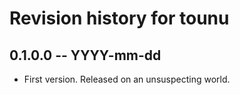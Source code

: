 # Revision history for tounu

## 0.1.0.0 -- YYYY-mm-dd

* First version. Released on an unsuspecting world.
